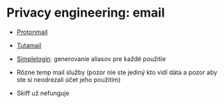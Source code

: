 # Privacy engineering: email

- [Protonmail](https://proton.me/mail)

- [Tutamail](https://tuta.com/)

- [Simplelogin](https://simplelogin.io/): generovanie aliasov pre každé použitie

- Rôzne temp mail služby (pozor nie ste jediný kto vidí dáta a pozor aby ste si neodrezali účet jeho použitím)

- Skiff už nefunguje